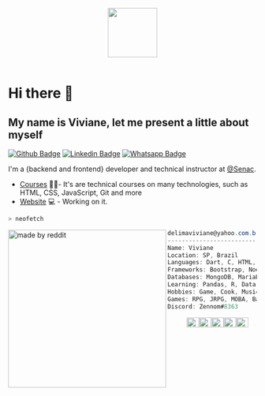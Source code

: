 <p align="center">
  <img src="https://raw.githubusercontent.com/coderjojo/coderjojo/master/img/github.gif" width=100>
  <br><br>
 
# Hi there 👋

## My name is Viviane, let me present a little about myself
  
[![Github Badge](https://img.shields.io/badge/GitHub-100000?style=for-the-badge&logo=github&logoColor=white&link=https://github.com/zennom)](https://github.com/zennom)
[![Linkedin Badge](https://img.shields.io/badge/LinkedIn-0077B5?style=for-the-badge&logo=linkedin&logoColor=white&link=https://www.linkedin.com/in/vivianelf/)](https://www.linkedin.com/in/vivianelf/)
[![Whatsapp Badge](	https://img.shields.io/badge/WhatsApp-25D366?style=for-the-badge&logo=whatsapp&logoColor=white&link=https://wa.me/5511992583178)](https://wa.me/5511992583178)
  
I'm a {backend and frontend} developer and technical instructor at [@Senac](https://www.sp.senac.br/senac-largo-treze).

- [Courses](https://www.sp.senac.br/senac-largo-treze/cursos-tecnicos/curso-tecnico-em-informatica-1#a) :woman_teacher:- It's are technical courses on many technologies, such as HTML, CSS, JavaScript, Git and more
- [Website](-) 💻 - Working on it.
  
```zsh
> neofetch
```
<img align="left" src="https://i.redd.it/rh3aqcncndk71.jpg" alt="made by reddit" width="320" /> 

```csharp
delimaviviane@yahoo.com.br
-------------------------
Name: Viviane
Location: SP, Brazil
Languages: Dart, C, HTML, CSS, JavaScript, Python, PHP
Frameworks: Bootstrap, NodeJS, Laravel
Databases: MongoDB, MariaDB, MySQL
Learning: Pandas, R, Data Science
Hobbies: Game, Cook, Music, Movies, Book
Games: RPG, JRPG, MOBA, BattleRoyale
Discord: Zennom#8363
```
<p align="left">
  &nbsp; &nbsp; &nbsp; &nbsp; &nbsp;
  <img alt="#474342" src="https://via.placeholder.com/15/474342/000000?text=+" width="25" height="20" /><img alt="#fbedf6" src="https://via.placeholder.com/15/fbedf6/000000?text=+" width="25" height="20" /><img alt="#c9594d" src="https://via.placeholder.com/15/c9594d/000000?text=+" width="25" height="20" /><img alt="#f8b9b2" src="https://via.placeholder.com/15/f8b9b2/000000?text=+" width="25" height="20" /><img alt="#ae9c9d" src="https://via.placeholder.com/15/ae9c9d/000000?text=+" width="25" height="20" />
</p>

